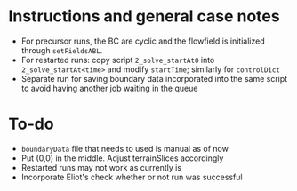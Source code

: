 # Instructions and general case notes

- For precursor runs, the BC are cyclic and the flowfield is initialized through `setFieldsABL`.
- For restarted runs: copy script `2_solve_startAt0` into `2_solve_startAt<time>` and modify `startTime`; similarly for `controlDict`
- Separate run for saving boundary data incorporated into the same script to avoid having another job waiting in the queue


# To-do

- `boundaryData` file that needs to used is manual as of now
- Put (0,0) in the middle. Adjust terrainSlices accordingly
- Restarted runs may not work as currently is
- Incorporate Eliot's check whether or not run was successful

